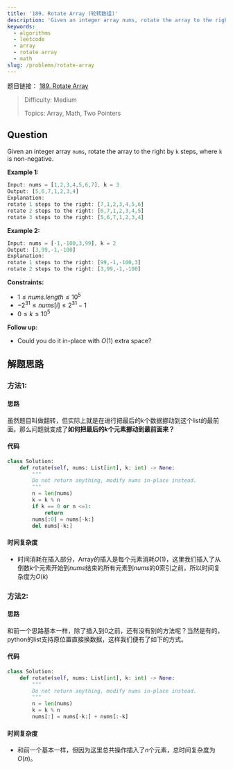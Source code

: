 ```yaml
---
title: '189. Rotate Array (轮转数组)'
description: 'Given an integer array nums, rotate the array to the right by k steps, where k is non-negative.'
keywords:
  - algorithms
  - leetcode
  - array
  - rotate array
  - math
slug: /problems/rotate-array
---
```


题目链接：
[189. Rotate Array](https://leetcode.com/problems/rotate-array/)

> Difficulty: Medium
>
> Topics: Array, Math, Two Pointers

## Question

Given an integer array `nums`, rotate the array to the right by `k` steps, where `k` is non-negative.

**Example 1:**

```javascript
Input: nums = [1,2,3,4,5,6,7], k = 3
Output: [5,6,7,1,2,3,4]
Explanation:
rotate 1 steps to the right: [7,1,2,3,4,5,6]
rotate 2 steps to the right: [6,7,1,2,3,4,5]
rotate 3 steps to the right: [5,6,7,1,2,3,4]
```

**Example 2:**

```javascript
Input: nums = [-1,-100,3,99], k = 2
Output: [3,99,-1,-100]
Explanation:
rotate 1 steps to the right: [99,-1,-100,3]
rotate 2 steps to the right: [3,99,-1,-100]
```

**Constraints:**

- $1 \leq nums.length \leq 10^5$
- $-2^{31} \leq nums[i] \leq 2^{31} - 1$
- $0 \leq k \leq 10^5$

**Follow up:**

- Could you do it in-place with $O(1)$ extra space?

## 解题思路

### 方法1:

#### 思路

虽然题目叫做翻转，但实际上就是在进行把最后的$k$个数据挪动到这个list的最前面。那么问题就变成了**如何把最后的$k$个元素挪动到最前面来？**

#### 代码

```python
class Solution:
    def rotate(self, nums: List[int], k: int) -> None:
        """
        Do not return anything, modify nums in-place instead.
        """
        n = len(nums)
        k = k % n
        if k == 0 or n <=1:
            return
        nums[:0] = nums[-k:]
        del nums[-k:]
```

#### 时间复杂度

- 时间消耗在插入部分，Array的插入是每个元素消耗$O(1)$，这里我们插入了从倒数$k$个元素开始到$nums$结束的所有元素到$nums$的$0$索引之前，所以时间复杂度为$O(k)$

### 方法2:

#### 思路

和前一个思路基本一样，除了插入到0之前，还有没有别的方法呢？当然是有的，python的list支持原位置直接换数据，这样我们便有了如下的方式。

#### 代码

```python
class Solution:
    def rotate(self, nums: List[int], k: int) -> None:
        """
        Do not return anything, modify nums in-place instead.
        """
        n = len(nums)
        k = k % n
        nums[:] = nums[-k:] + nums[:-k]
```

#### 时间复杂度

- 和前一个基本一样，但因为这里总共操作插入了$n$个元素，总时间复杂度为$O(n)$。
